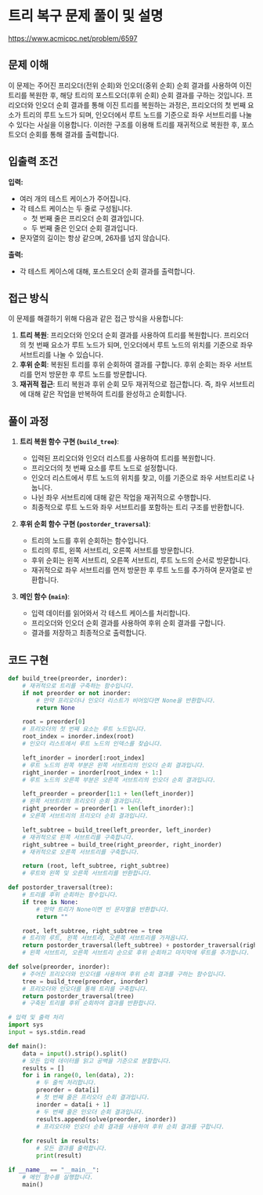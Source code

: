 # 트리 복구 문제 풀이 및 설명 

https://www.acmicpc.net/problem/6597

## 문제 이해

이 문제는 주어진 프리오더(전위 순회)와 인오더(중위 순회) 순회 결과를 사용하여 이진 트리를 복원한 후, 해당 트리의 포스트오더(후위 순회) 순회 결과를 구하는 것입니다. 프리오더와 인오더 순회 결과를 통해 이진 트리를 복원하는 과정은, 프리오더의 첫 번째 요소가 트리의 루트 노드가 되며, 인오더에서 루트 노드를 기준으로 좌우 서브트리를 나눌 수 있다는 사실을 이용합니다. 이러한 구조를 이용해 트리를 재귀적으로 복원한 후, 포스트오더 순회를 통해 결과를 출력합니다.

## 입출력 조건

**입력:**
- 여러 개의 테스트 케이스가 주어집니다.
- 각 테스트 케이스는 두 줄로 구성됩니다.
  - 첫 번째 줄은 프리오더 순회 결과입니다.
  - 두 번째 줄은 인오더 순회 결과입니다.
- 문자열의 길이는 항상 같으며, 26자를 넘지 않습니다.

**출력:**
- 각 테스트 케이스에 대해, 포스트오더 순회 결과를 출력합니다.

## 접근 방식

이 문제를 해결하기 위해 다음과 같은 접근 방식을 사용합니다:
1. **트리 복원**: 프리오더와 인오더 순회 결과를 사용하여 트리를 복원합니다. 프리오더의 첫 번째 요소가 루트 노드가 되며, 인오더에서 루트 노드의 위치를 기준으로 좌우 서브트리를 나눌 수 있습니다.
2. **후위 순회**: 복원된 트리를 후위 순회하여 결과를 구합니다. 후위 순회는 좌우 서브트리를 먼저 방문한 후 루트 노드를 방문합니다.
3. **재귀적 접근**: 트리 복원과 후위 순회 모두 재귀적으로 접근합니다. 즉, 좌우 서브트리에 대해 같은 작업을 반복하여 트리를 완성하고 순회합니다.

## 풀이 과정

1. **트리 복원 함수 구현 (`build_tree`)**:
   - 입력된 프리오더와 인오더 리스트를 사용하여 트리를 복원합니다.
   - 프리오더의 첫 번째 요소를 루트 노드로 설정합니다.
   - 인오더 리스트에서 루트 노드의 위치를 찾고, 이를 기준으로 좌우 서브트리로 나눕니다.
   - 나뉜 좌우 서브트리에 대해 같은 작업을 재귀적으로 수행합니다.
   - 최종적으로 루트 노드와 좌우 서브트리를 포함하는 트리 구조를 반환합니다.

2. **후위 순회 함수 구현 (`postorder_traversal`)**:
   - 트리의 노드를 후위 순회하는 함수입니다.
   - 트리의 루트, 왼쪽 서브트리, 오른쪽 서브트를 방문합니다.
   - 후위 순회는 왼쪽 서브트리, 오른쪽 서브트리, 루트 노드의 순서로 방문합니다.
   - 재귀적으로 좌우 서브트리를 먼저 방문한 후 루트 노드를 추가하여 문자열로 반환합니다.

3. **메인 함수 (`main`)**:
   - 입력 데이터를 읽어와서 각 테스트 케이스를 처리합니다.
   - 프리오더와 인오더 순회 결과를 사용하여 후위 순회 결과를 구합니다.
   - 결과를 저장하고 최종적으로 출력합니다.

## 코드 구현
```python
def build_tree(preorder, inorder):
    # 재귀적으로 트리를 구축하는 함수입니다.
    if not preorder or not inorder:
        # 만약 프리오더나 인오더 리스트가 비어있다면 None을 반환합니다.
        return None

    root = preorder[0]
    # 프리오더의 첫 번째 요소는 루트 노드입니다.
    root_index = inorder.index(root)
    # 인오더 리스트에서 루트 노드의 인덱스를 찾습니다.

    left_inorder = inorder[:root_index]
    # 루트 노드의 왼쪽 부분은 왼쪽 서브트리의 인오더 순회 결과입니다.
    right_inorder = inorder[root_index + 1:]
    # 루트 노드의 오른쪽 부분은 오른쪽 서브트리의 인오더 순회 결과입니다.

    left_preorder = preorder[1:1 + len(left_inorder)]
    # 왼쪽 서브트리의 프리오더 순회 결과입니다.
    right_preorder = preorder[1 + len(left_inorder):]
    # 오른쪽 서브트리의 프리오더 순회 결과입니다.

    left_subtree = build_tree(left_preorder, left_inorder)
    # 재귀적으로 왼쪽 서브트리를 구축합니다.
    right_subtree = build_tree(right_preorder, right_inorder)
    # 재귀적으로 오른쪽 서브트리를 구축합니다.

    return (root, left_subtree, right_subtree)
    # 루트와 왼쪽 및 오른쪽 서브트리를 반환합니다.

def postorder_traversal(tree):
    # 트리를 후위 순회하는 함수입니다.
    if tree is None:
        # 만약 트리가 None이면 빈 문자열을 반환합니다.
        return ""

    root, left_subtree, right_subtree = tree
    # 트리의 루트, 왼쪽 서브트리, 오른쪽 서브트리를 가져옵니다.
    return postorder_traversal(left_subtree) + postorder_traversal(right_subtree) + root
    # 왼쪽 서브트리, 오른쪽 서브트리 순으로 후위 순회하고 마지막에 루트를 추가합니다.

def solve(preorder, inorder):
    # 주어진 프리오더와 인오더를 사용하여 후위 순회 결과를 구하는 함수입니다.
    tree = build_tree(preorder, inorder)
    # 프리오더와 인오더를 통해 트리를 구축합니다.
    return postorder_traversal(tree)
    # 구축된 트리를 후위 순회하여 결과를 반환합니다.

# 입력 및 출력 처리
import sys
input = sys.stdin.read

def main():
    data = input().strip().split()
    # 모든 입력 데이터를 읽고 공백을 기준으로 분할합니다.
    results = []
    for i in range(0, len(data), 2):
        # 두 줄씩 처리합니다.
        preorder = data[i]
        # 첫 번째 줄은 프리오더 순회 결과입니다.
        inorder = data[i + 1]
        # 두 번째 줄은 인오더 순회 결과입니다.
        results.append(solve(preorder, inorder))
        # 프리오더와 인오더 순회 결과를 사용하여 후위 순회 결과를 구합니다.
    
    for result in results:
        # 모든 결과를 출력합니다.
        print(result)

if __name__ == "__main__":
    # 메인 함수를 실행합니다.
    main()
